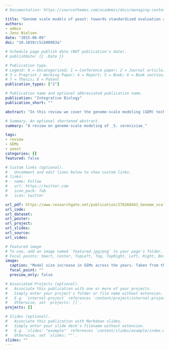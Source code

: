 ```yaml
---
# Documentation: https://sourcethemes.com/academic/docs/managing-content/

title: "Genome scale models of yeast: towards standardized evaluation and consistent omic integration"
authors:
- admin
- Jens Nielsen
date: "2015-06-09"
doi: "10.1039/c5ib00083a"

# Schedule page publish date (NOT publication's date).
# publishDate: {{ .Date }}

# Publication type.
# Legend: 0 = Uncategorized; 1 = Conference paper; 2 = Journal article;
# 3 = Preprint / Working Paper; 4 = Report; 5 = Book; 6 = Book section;
# 7 = Thesis; 8 = Patent
publication_types: ["2"]

# Publication name and optional abbreviated publication name.
publication: "Integrative Biology"
publication_short: ""

abstract: "In this review we cover the genome-scale modeling (GEM) technique and how it has been applied in _Saccharomyces cerevisiae_. We focus on different ways of evaluating model quality, and different ways of integrating omics data in them. Writing it was a great way for me to study the field at the beginning of my PhD, and find areas that had not been very much explored (e.g. integration of proteomics data)."

# Summary. An optional shortened abstract.
summary: "A review on genome-scale modeling of _S. cerevisiae_"

tags:
- review
- GEMs
- yeast
categories: []
featured: false

# Custom links (optional).
#   Uncomment and edit lines below to show custom links.
# links:
# - name: Follow
#   url: https://twitter.com
#   icon_pack: fab
#   icon: twitter

url_pdf: https://www.researchgate.net/publication/278160443_Genome_scale_models_of_yeast_Towards_standardized_evaluation_and_consistent_omic_integration
url_code:
url_dataset:
url_poster:
url_project:
url_slides:
url_source:
url_video:

# Featured image
# To use, add an image named `featured.jpg/png` to your page's folder.
# Focal points: Smart, Center, TopLeft, Top, TopRight, Left, Right, BottomLeft, Bottom, BottomRight.
image:
  caption: "Model size increase in GEMs across the years. Taken from the original publication: https://www.doi.org/10.1039/c5ib00083a"
  focal_point: ""
  preview_only: false

# Associated Projects (optional).
#   Associate this publication with one or more of your projects.
#   Simply enter your project's folder or file name without extension.
#   E.g. `internal-project` references `content/project/internal-project/index.md`.
#   Otherwise, set `projects: []`.
projects: []

# Slides (optional).
#   Associate this publication with Markdown slides.
#   Simply enter your slide deck's filename without extension.
#   E.g. `slides: "example"` references `content/slides/example/index.md`.
#   Otherwise, set `slides: ""`.
slides: ""
---
```

